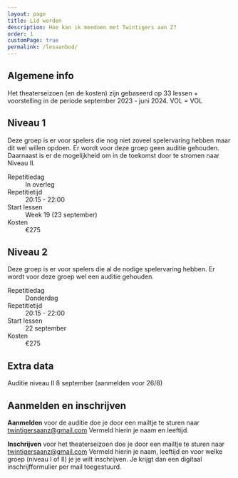 ```yaml
---
layout: page
title: Lid worden
description: Hoe kan ik meedoen met Twintigers aan Z?
order: 1
customPage: true
permalink: /lesaanbod/
---
```


## Algemene info

Het theaterseizoen (en de kosten) zijn gebaseerd op 33 lessen + voorstelling in de periode september 2023 - juni 2024. VOL = VOL

## Niveau 1

Deze groep is er voor spelers die nog niet zoveel spelervaring hebben maar dit wel willen opdoen. Er wordt voor deze groep geen auditie gehouden. Daarnaast is er de mogelijkheid om in de toekomst door te stromen naar Niveau II.

<dl class="info-table">
  <dt>Repetitiedag</dt>
  <dd>In overleg</dd>

  <dt>Repetitietijd</dt>
  <dd>20:15 - 22:00</dd>

  <dt>Start lessen</dt>
  <dd>Week 19 (23 september)</dd>

  <dt>Kosten</dt>
  <dd>€275</dd>
</dl>

## Niveau 2

Deze groep is er voor spelers die al de nodige spelervaring hebben. Er wordt voor deze groep wel een auditie gehouden.

<dl class="info-table">
  <dt>Repetitiedag</dt>
  <dd>Donderdag</dd>

  <dt>Repetitietijd</dt>
  <dd>20:15 - 22:00</dd>

  <dt>Start lessen</dt>
  <dd>22 september</dd>

  <dt>Kosten</dt>
  <dd>€275</dd>
</dl>

## Extra data

Auditie niveau II	8 september (aanmelden voor 26/8)

## Aanmelden en inschrijven

**Aanmelden** voor de auditie doe je door een mailtje te sturen naar [twintigersaanz@gmail.com](mailto:twintigersaanz@gmail.com)
Vermeld hierin je naam en leeftijd.

**Inschrijven** voor het theaterseizoen doe je door een mailtje te sturen naar [twintigersaanz@gmail.com](mailto:twintigersaanz@gmail.com) Vermeld hierin je naam, leeftijd en voor welke groep (niveau I of II) je je wilt inschrijven. Je krijgt dan een digitaal inschrijfformulier per mail toegestuurd.
